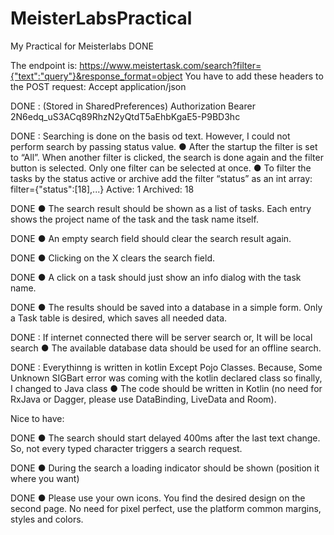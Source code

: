 # MeisterLabsPractical
My Practical for Meisterlabs
DONE 

The endpoint is:
https://www.meistertask.com/search?filter={"text":"query"}&response_format=object
You have to add these headers to the POST request:
Accept
application/json


DONE : (Stored in SharedPreferences)
Authorization
Bearer 2N6edq_uS3ACq89RhzN2yQtdT5aEhbKgaE5-P9BD3hc


DONE : Searching is done on the basis od text. However, I could not perform search by passing status value.
● After the startup the filter is set to “All”. When another filter is clicked, the search is done
again and the filter button is selected. Only one filter can be selected at once.
● To filter the tasks by the status active or archive add the filter “status” as an int array:
filter={"status":[18],...}
Active: 1
Archived: 18


DONE
● The search result should be shown as a list of tasks. Each entry shows the project name
of the task and the task name itself.

DONE
● An empty search field should clear the search result again.

DONE
● Clicking on the X clears the search field.

DONE 
● A click on a task should just show an info dialog with the task name.

DONE
● The results should be saved into a database in a simple form. Only a Task table is
desired, which saves all needed data.

DONE : If internet connected there will be server search or, It will be local search
● The available database data should be used for an offline search.

DONE : Everythinng is written in kotlin Except Pojo Classes. Because, Some Unknown SIGBart error was coming with the kotlin declared class so finally, I changed to Java class
● The code should be written in Kotlin (no need for RxJava or Dagger, please use
DataBinding, LiveData and Room).

Nice to have:

DONE 
● The search should start delayed 400ms after the last text change. So, not every typed
character triggers a search request.

DONE
● During the search a loading indicator should be shown (position it where you want)

DONE 
● Please use your own icons. You find the desired design on the second page. No need for pixel
perfect, use the platform common margins, styles and colors.

